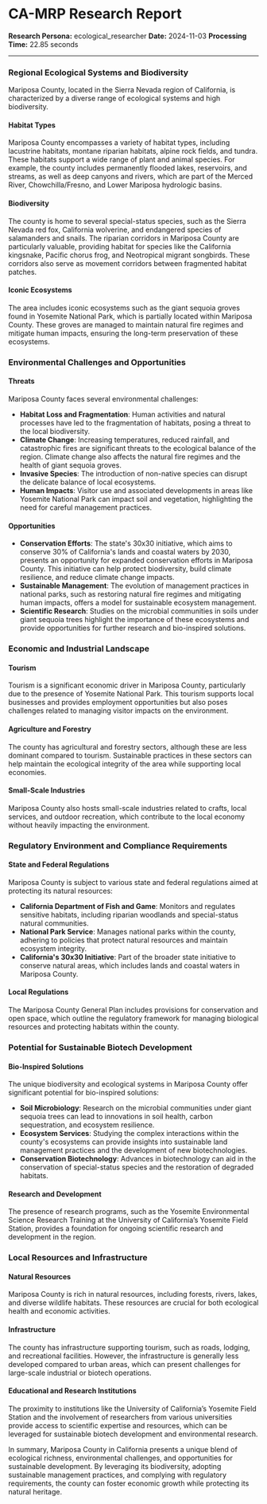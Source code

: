 # CA-MRP Research Report

**Research Persona:** ecological_researcher
**Date:** 2024-11-03
**Processing Time:** 22.85 seconds

---

### Regional Ecological Systems and Biodiversity

Mariposa County, located in the Sierra Nevada region of California, is characterized by a diverse range of ecological systems and high biodiversity.

#### Habitat Types
Mariposa County encompasses a variety of habitat types, including lacustrine habitats, montane riparian habitats, alpine rock fields, and tundra. These habitats support a wide range of plant and animal species. For example, the county includes permanently flooded lakes, reservoirs, and streams, as well as deep canyons and rivers, which are part of the Merced River, Chowchilla/Fresno, and Lower Mariposa hydrologic basins.

#### Biodiversity
The county is home to several special-status species, such as the Sierra Nevada red fox, California wolverine, and endangered species of salamanders and snails. The riparian corridors in Mariposa County are particularly valuable, providing habitat for species like the California kingsnake, Pacific chorus frog, and Neotropical migrant songbirds. These corridors also serve as movement corridors between fragmented habitat patches.

#### Iconic Ecosystems
The area includes iconic ecosystems such as the giant sequoia groves found in Yosemite National Park, which is partially located within Mariposa County. These groves are managed to maintain natural fire regimes and mitigate human impacts, ensuring the long-term preservation of these ecosystems.

### Environmental Challenges and Opportunities

#### Threats
Mariposa County faces several environmental challenges:
- **Habitat Loss and Fragmentation**: Human activities and natural processes have led to the fragmentation of habitats, posing a threat to the local biodiversity.
- **Climate Change**: Increasing temperatures, reduced rainfall, and catastrophic fires are significant threats to the ecological balance of the region. Climate change also affects the natural fire regimes and the health of giant sequoia groves.
- **Invasive Species**: The introduction of non-native species can disrupt the delicate balance of local ecosystems.
- **Human Impacts**: Visitor use and associated developments in areas like Yosemite National Park can impact soil and vegetation, highlighting the need for careful management practices.

#### Opportunities
- **Conservation Efforts**: The state's 30x30 initiative, which aims to conserve 30% of California's lands and coastal waters by 2030, presents an opportunity for expanded conservation efforts in Mariposa County. This initiative can help protect biodiversity, build climate resilience, and reduce climate change impacts.
- **Sustainable Management**: The evolution of management practices in national parks, such as restoring natural fire regimes and mitigating human impacts, offers a model for sustainable ecosystem management.
- **Scientific Research**: Studies on the microbial communities in soils under giant sequoia trees highlight the importance of these ecosystems and provide opportunities for further research and bio-inspired solutions.

### Economic and Industrial Landscape

#### Tourism
Tourism is a significant economic driver in Mariposa County, particularly due to the presence of Yosemite National Park. This tourism supports local businesses and provides employment opportunities but also poses challenges related to managing visitor impacts on the environment.

#### Agriculture and Forestry
The county has agricultural and forestry sectors, although these are less dominant compared to tourism. Sustainable practices in these sectors can help maintain the ecological integrity of the area while supporting local economies.

#### Small-Scale Industries
Mariposa County also hosts small-scale industries related to crafts, local services, and outdoor recreation, which contribute to the local economy without heavily impacting the environment.

### Regulatory Environment and Compliance Requirements

#### State and Federal Regulations
Mariposa County is subject to various state and federal regulations aimed at protecting its natural resources:
- **California Department of Fish and Game**: Monitors and regulates sensitive habitats, including riparian woodlands and special-status natural communities.
- **National Park Service**: Manages national parks within the county, adhering to policies that protect natural resources and maintain ecosystem integrity.
- **California's 30x30 Initiative**: Part of the broader state initiative to conserve natural areas, which includes lands and coastal waters in Mariposa County.

#### Local Regulations
The Mariposa County General Plan includes provisions for conservation and open space, which outline the regulatory framework for managing biological resources and protecting habitats within the county.

### Potential for Sustainable Biotech Development

#### Bio-Inspired Solutions
The unique biodiversity and ecological systems in Mariposa County offer significant potential for bio-inspired solutions:
- **Soil Microbiology**: Research on the microbial communities under giant sequoia trees can lead to innovations in soil health, carbon sequestration, and ecosystem resilience.
- **Ecosystem Services**: Studying the complex interactions within the county's ecosystems can provide insights into sustainable land management practices and the development of new biotechnologies.
- **Conservation Biotechnology**: Advances in biotechnology can aid in the conservation of special-status species and the restoration of degraded habitats.

#### Research and Development
The presence of research programs, such as the Yosemite Environmental Science Research Training at the University of California’s Yosemite Field Station, provides a foundation for ongoing scientific research and development in the region.

### Local Resources and Infrastructure

#### Natural Resources
Mariposa County is rich in natural resources, including forests, rivers, lakes, and diverse wildlife habitats. These resources are crucial for both ecological health and economic activities.

#### Infrastructure
The county has infrastructure supporting tourism, such as roads, lodging, and recreational facilities. However, the infrastructure is generally less developed compared to urban areas, which can present challenges for large-scale industrial or biotech operations.

#### Educational and Research Institutions
The proximity to institutions like the University of California’s Yosemite Field Station and the involvement of researchers from various universities provide access to scientific expertise and resources, which can be leveraged for sustainable biotech development and environmental research.

In summary, Mariposa County in California presents a unique blend of ecological richness, environmental challenges, and opportunities for sustainable development. By leveraging its biodiversity, adopting sustainable management practices, and complying with regulatory requirements, the county can foster economic growth while protecting its natural heritage.